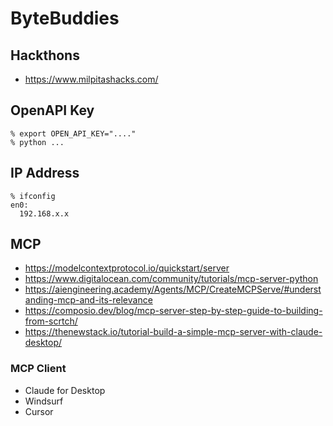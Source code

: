 # ByteBuddies

## Hackthons
* https://www.milpitashacks.com/

## OpenAPI Key
```
% export OPEN_API_KEY="...."
% python ...
```

## IP Address
```
% ifconfig
en0:
  192.168.x.x
```

## MCP
* https://modelcontextprotocol.io/quickstart/server
* https://www.digitalocean.com/community/tutorials/mcp-server-python
* https://aiengineering.academy/Agents/MCP/CreateMCPServe/#understanding-mcp-and-its-relevance
* https://composio.dev/blog/mcp-server-step-by-step-guide-to-building-from-scrtch/
* https://thenewstack.io/tutorial-build-a-simple-mcp-server-with-claude-desktop/

### MCP Client
* Claude for Desktop
* Windsurf
* Cursor
